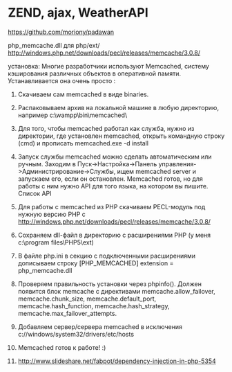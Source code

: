 ZEND, ajax, WeatherAPI
========
https://github.com/moriony/padawan

php_memcache.dll для php/ext/
http://windows.php.net/downloads/pecl/releases/memcache/3.0.8/

установка:
Многие разработчики используют Memcached, систему кэширования различных объектов в оперативной памяти. Устанавливается она очень просто
:

1. Cкачиваем сам memcached в виде binaries.

2. Распаковываем архив на локальной машине в любую директорию, например c:\wampp\bin\memcached\

3. Для того, чтобы memcached работал как служба, нужно из директории, где установлен memcached, открыть командную строку (cmd) и прописать memcached.exe -d install

4. Запуск службы memcached можно сделать автоматическим или ручным. Заходим в Пуск->Настройка->Панель управления->Администрирование->Службы, ищем memcached server и запускаем его, если он остановлен.
Memcached готов, но для работы с ним нужно API для того языка, на котором вы пишите.
Список API

5. Для работы с memcached из PHP скачиваем PECL-модуль под нужную версию PHP c http://windows.php.net/downloads/pecl/releases/memcache/3.0.8/

6. Сохраняем dll-файл в директорию с расширениями PHP (у меня c:\program files\PHP5\ext\)

7. В файле php.ini в секцию с подключенными расширениями дописываем строку
[PHP_MEMCACHED]
extension = php_memcache.dll

8. Проверяем правильность установки через phpinfo(). Должен появится блок memcache с директивами memcache.allow_failover, memcache.chunk_size, memcache.default_port, memcache.hash_function, memcache.hash_strategy, memcache.max_failover_attempts.

9. Добавляем сервер/сервера memcached в исключения c://windows/system32/drivers/etc/hosts

10. Memcached готов к работе! :)
11. http://www.slideshare.net/fabpot/dependency-injection-in-php-5354
